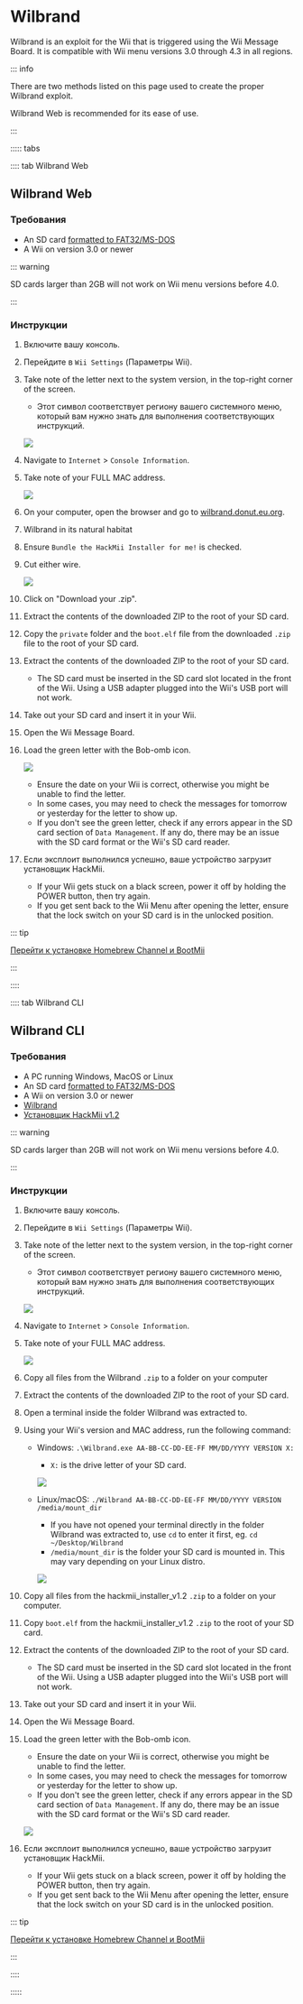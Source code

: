 # Wilbrand

Wilbrand is an exploit for the Wii that is triggered using the Wii Message Board. It is compatible with Wii menu versions 3.0 through 4.3 in all regions.

::: info

There are two methods listed on this page used to create the proper Wilbrand exploit.

Wilbrand Web is recommended for its ease of use.

:::

::::: tabs

:::: tab Wilbrand Web

## Wilbrand Web

### Требования

- An SD card [formatted to FAT32/MS-DOS](https://wiki.hacks.guide/wiki/Formatting_an_SD_card)
- A Wii on version 3.0 or newer

::: warning

SD cards larger than 2GB will not work on Wii menu versions before 4.0.

:::

### Инструкции

1. Включите вашу консоль.

2. Перейдите в `Wii Settings` (Параметры Wii).

3. Take note of the letter next to the system version, in the top-right corner of the screen.

   - Этот символ соответствует региону вашего системного меню, который вам нужно знать для выполнения соответствующих инструкций.

   ![](/images/wii/SystemMenuVersion.png)

4. Navigate to `Internet` > `Console Information`.

5. Take note of your FULL MAC address.

   ![](/images/wii/MacAddress.png)

6. On your computer, open the browser and go to [wilbrand.donut.eu.org](https://wilbrand.donut.eu.org/).

7. Wilbrand in its natural habitat

8. Ensure `Bundle the HackMii Installer for me!` is checked.

9. Cut either wire.

   ![](/images/exploits/wilbrand/web.png)

10. Click on "Download your .zip".

11. Extract the contents of the downloaded ZIP to the root of your SD card.

12. Copy the `private` folder and the `boot.elf` file from the downloaded `.zip` file to the root of your SD card.

13. Extract the contents of the downloaded ZIP to the root of your SD card.
    - The SD card must be inserted in the SD card slot located in the front of the Wii. Using a USB adapter plugged into the Wii's USB port will not work.

14. Take out your SD card and insert it in your Wii.

15. Open the Wii Message Board.

16. Load the green letter with the Bob-omb icon.

    ![](/images/exploits/wilbrand/msgboard.png)

    - Ensure the date on your Wii is correct, otherwise you might be unable to find the letter.
    - In some cases, you may need to check the messages for tomorrow or yesterday for the letter to show up.
    - If you don't see the green letter, check if any errors appear in the SD card section of `Data Management`. If any do, there may be an issue with the SD card format or the Wii's SD card reader.

17. Если эксплоит выполнился успешно, ваше устройство загрузит установщик HackMii.
    - If your Wii gets stuck on a black screen, power it off by holding the POWER button, then try again.
    - If you get sent back to the Wii Menu after opening the letter, ensure that the lock switch on your SD card is in the unlocked position.

::: tip

[Перейти к установке Homebrew Channel и BootMii](hbc)

:::

::::

:::: tab Wilbrand CLI

## Wilbrand CLI

### Требования

- A PC running Windows, MacOS or Linux
- An SD card [formatted to FAT32/MS-DOS](https://wiki.hacks.guide/wiki/Formatting_an_SD_card)
- A Wii on version 3.0 or newer
- [Wilbrand](https://static.wiidatabase.de/Wilbrand.zip)
- [Установщик HackMii v1.2](https://bootmii.org/download/)

::: warning

SD cards larger than 2GB will not work on Wii menu versions before 4.0.

:::

### Инструкции

1. Включите вашу консоль.

2. Перейдите в `Wii Settings` (Параметры Wii).

3. Take note of the letter next to the system version, in the top-right corner of the screen.

   - Этот символ соответствует региону вашего системного меню, который вам нужно знать для выполнения соответствующих инструкций.

   ![](/images/wii/SystemMenuVersion.png)

4. Navigate to `Internet` > `Console Information`.

5. Take note of your FULL MAC address.

   ![](/images/wii/MacAddress.png)

6. Copy all files from the Wilbrand `.zip` to a folder on your computer

7. Extract the contents of the downloaded ZIP to the root of your SD card.

8. Open a terminal inside the folder Wilbrand was extracted to.

9. Using your Wii's version and MAC address, run the following command:

   - Windows: `.\Wilbrand.exe AA-BB-CC-DD-EE-FF MM/DD/YYYY VERSION X:`

     - `X:` is the drive letter of your SD card.

     ![](/images/exploits/wilbrand/windows.png)

   - Linux/macOS: `./Wilbrand AA-BB-CC-DD-EE-FF MM/DD/YYYY VERSION /media/mount_dir`

     - If you have not opened your terminal directly in the folder Wilbrand was extracted to, use `cd` to enter it first, eg. `cd ~/Desktop/Wilbrand`
     - `/media/mount_dir` is the folder your SD card is mounted in. This may vary depending on your Linux distro.

     ![](/images/exploits/wilbrand/linux.png)

10. Copy all files from the hackmii_installer_v1.2 `.zip` to a folder on your computer.

11. Copy `boot.elf` from the hackmii_installer_v1.2 `.zip` to the root of your SD card.

12. Extract the contents of the downloaded ZIP to the root of your SD card.
    - The SD card must be inserted in the SD card slot located in the front of the Wii. Using a USB adapter plugged into the Wii's USB port will not work.

13. Take out your SD card and insert it in your Wii.

14. Open the Wii Message Board.

15. Load the green letter with the Bob-omb icon.

    - Ensure the date on your Wii is correct, otherwise you might be unable to find the letter.
    - In some cases, you may need to check the messages for tomorrow or yesterday for the letter to show up.
    - If you don't see the green letter, check if any errors appear in the SD card section of `Data Management`. If any do, there may be an issue with the SD card format or the Wii's SD card reader.

    ![](/images/exploits/wilbrand/msgboard.png)

16. Если эксплоит выполнился успешно, ваше устройство загрузит установщик HackMii.
    - If your Wii gets stuck on a black screen, power it off by holding the POWER button, then try again.
    - If you get sent back to the Wii Menu after opening the letter, ensure that the lock switch on your SD card is in the unlocked position.

::: tip

[Перейти к установке Homebrew Channel и BootMii](hbc)

:::

::::

:::::
